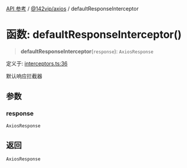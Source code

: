 [API 参考](../../../index.md) / [@142vip/axios](../index.md) / defaultResponseInterceptor

# 函数: defaultResponseInterceptor()

> **defaultResponseInterceptor**(`response`): `AxiosResponse`

定义于: [interceptors.ts:36](https://github.com/142vip/core-x/blob/366c03709f86a3eb43798cad6f972465bd93322a/packages/axios/src/interceptors.ts#L36)

默认响应拦截器

## 参数

### response

`AxiosResponse`

## 返回

`AxiosResponse`
